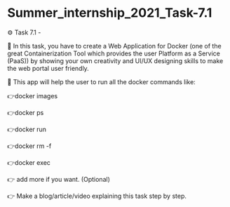 # Summer_internship_2021_Task-7.1


⚙️ Task 7.1 -



📌 In this task, you have to create a Web Application for Docker (one of the great Containerization Tool which provides the user Platform as a Service (PaaS)) by showing your own creativity and UI/UX designing skills to make the web portal user friendly.



📌 This app will help the user to run all the docker commands like:

 

 👉docker images

 👉docker ps

 👉docker run

 👉docker rm -f

 👉docker exec

 👉 add more if you want. (Optional) 

👉 Make a blog/article/video explaining this task step by step. 



